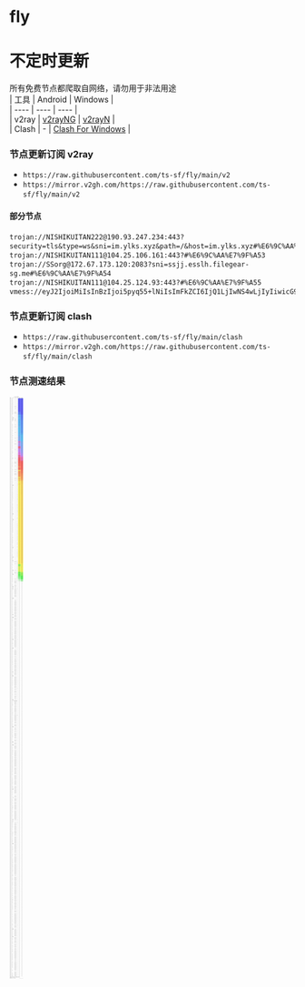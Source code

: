 # fly
# 不定时更新
所有免费节点都爬取自网络，请勿用于非法用途  
|  工具  | Android  | Windows  |  
|  ----  | ----   | ----  |  
| v2ray  | [v2rayNG](https://github.com/2dust/v2rayNG/releases) | [v2rayN](https://github.com/2dust/v2rayN/releases) |  
| Clash  | - | [Clash For Windows](https://github.com/2dust/clashN/releases) | 
  
### 节点更新订阅  v2ray
- `https://raw.githubusercontent.com/ts-sf/fly/main/v2`  
- `https://mirror.v2gh.com/https://raw.githubusercontent.com/ts-sf/fly/main/v2`  

#### 部分节点  
``` 
trojan://NISHIKUITAN222@190.93.247.234:443?security=tls&type=ws&sni=im.ylks.xyz&path=/&host=im.ylks.xyz#%E6%9C%AA%E7%9F%A52
trojan://NISHIKUITAN111@104.25.106.161:443?#%E6%9C%AA%E7%9F%A53
trojan://SSorg@172.67.173.120:2083?sni=ssjj.esslh.filegear-sg.me#%E6%9C%AA%E7%9F%A54
trojan://NISHIKUITAN111@104.25.124.93:443?#%E6%9C%AA%E7%9F%A55
vmess://eyJ2IjoiMiIsInBzIjoi5pyq55+lNiIsImFkZCI6IjQ1LjIwNS4wLjIyIiwicG9ydCI6Ijg0NDMiLCJpZCI6IjE5MWJhYmM1LTJhYWYtNGZlNS1hNTYzLWYxNDI0NGFlZmI0ZSIsImFpZCI6IjAiLCJzY3kiOiJhdXRvIiwibmV0Ijoid3MiLCJ0eXBlIjoiLS0tIiwiaG9zdCI6ImxheDEuaWJnZncudG9wIiwicGF0aCI6Ii94cmVudndzIiwidGxzIjoidGxzIiwic25pIjoiIiwidGVzdF9uYW1lIjoiNiJ9
```
### 节点更新订阅  clash
- `https://raw.githubusercontent.com/ts-sf/fly/main/clash`  
- `https://mirror.v2gh.com/https://raw.githubusercontent.com/ts-sf/fly/main/clash`  

### 节点测速结果
![image](traffic.png)
